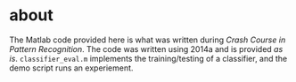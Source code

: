 # about 

The Matlab code provided here is what was written during *Crash Course in Pattern Recognition*. The code was written using 2014a and is provided *as is*. `classifier_eval.m` implements the training/testing of a classifier, and the demo script runs an experiement. 

